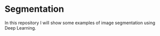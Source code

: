 # Segmentation

In this repository I will show some examples of image segmentation using Deep Learning.
